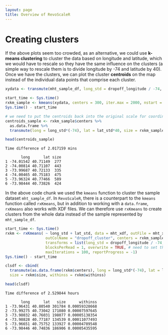 ```yaml
---
layout: page
title: Overview of RevoScaleR
---
```

# Creating clusters

If the above plots seem too crowded, as an alternative, we could use **k-means clustering** to cluster the data based on longitude and latitude, which we would have to rescale so they have the same influence on the clusters (a simple way to rescale them is to divide longitude by -74 and latitude by 40).  Once we have the clusters, we can plot the cluster **centroids** on the map instead of the individual data points that comprise each cluster.

```R
xydata <- transmute(mht_sample_df, long_std = dropoff_longitude / -74, lat_std = dropoff_latitude / 40)

start_time <- Sys.time()
rxkm_sample <- kmeans(xydata, centers = 300, iter.max = 2000, nstart = 50)
Sys.time() - start_time

# we need to put the centroids back into the original scale for coordinates
centroids_sample <- rxkm_sample$centers %>%
  as.data.frame %>%
  transmute(long = long_std*(-74), lat = lat_std*40, size = rxkm_sample$size)

head(centroids_sample)
```

```Rout
Time difference of 2.017159 mins

       long      lat size
1 -74.01542 40.71149  277
2 -74.00814 40.71107  443
3 -73.99687 40.72133  335
4 -74.00465 40.75183  475
5 -73.96324 40.77466  589
6 -73.98444 40.73826  424
```

In the above code chunk we used the `kmeans` function to cluster the sample dataset `mht_sample_df`. In `RevoScaleR`, there is a counterpart to the `kmeans` function called `rxKmeans`, but in addition to working with a `data.frame`, `rxKmeans` also works with XDF files.  We can therefore use `rxKmeans` to create clusters from the whole data instead of the sample represented by `mht_sample_df`.

```R
start_time <- Sys.time()
rxkm <- rxKmeans( ~ long_std + lat_std, data = mht_xdf, outFile = mht_xdf, 
                  outColName = "dropoff_cluster", centers = rxkm_sample$centers, 
                  transforms = list(long_std = dropoff_longitude / -74, lat_std = dropoff_latitude / 40),
                  blocksPerRead = 1, overwrite = TRUE, # need to set this when writing to same file
                  maxIterations = 100, reportProgress = -1) 
Sys.time() - start_time

clsdf <- cbind(
  transmute(as.data.frame(rxkm$centers), long = long_std*(-74), lat = lat_std*40),
  size = rxkm$size, withinss = rxkm$withinss)

head(clsdf)
```

```Rout
Time difference of 2.529844 hours

       long      lat   size      withinss
1 -73.96431 40.80540 301784 0.00059328668
2 -73.99275 40.73042 171080 0.00007597645
3 -73.98032 40.76031 198077 0.00005138354
4 -73.98828 40.77187 134539 0.00011077493
5 -73.96651 40.75752 133927 0.00004789548
6 -73.98446 40.74836 186906 0.00005435595
```

